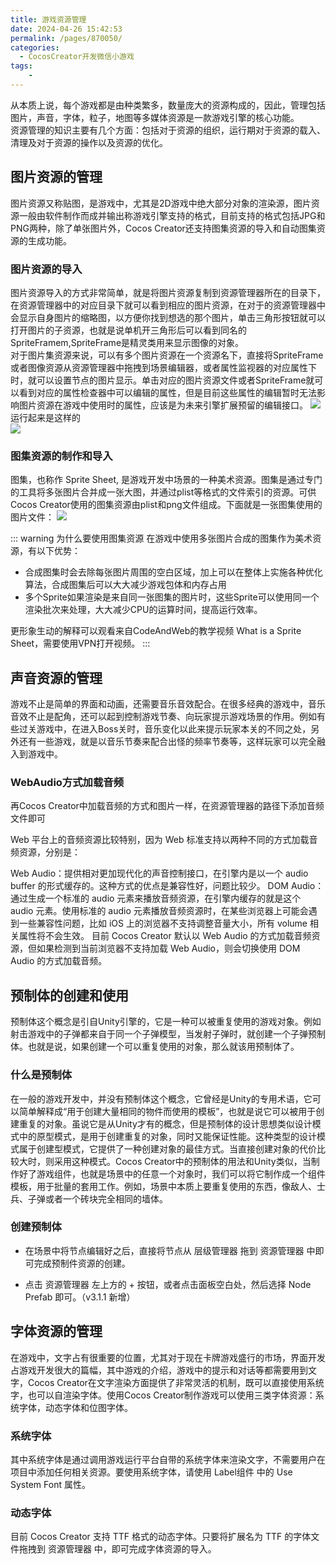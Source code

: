 ```yaml
---
title: 游戏资源管理
date: 2024-04-26 15:42:53
permalink: /pages/870050/
categories:
  - CocosCreator开发微信小游戏
tags:
    -
---
```

从本质上说，每个游戏都是由种类繁多，数量庞大的资源构成的，因此，管理包括图片，声音，字体，粒子，地图等多媒体资源是一款游戏引擎的核心功能。  
资源管理的知识主要有几个方面：包括对于资源的组织，运行期对于资源的载入、清理及对于资源的操作以及资源的优化。  

## 图片资源的管理
图片资源又称贴图，是游戏中，尤其是2D游戏中绝大部分对象的渲染源，图片资源一般由软件制作而成并输出称游戏引擎支持的格式，目前支持的格式包括JPG和PNG两种，除了单张图片外，Cocos Creator还支持图集资源的导入和自动图集资源的生成功能。  

### 图片资源的导入
图片资源导入的方式非常简单，就是将图片资源复制到资源管理器所在的目录下，在资源管理器中的对应目录下就可以看到相应的图片资源，在对于的资源管理器中会显示自身图片的缩略图，以方便你找到想选的那个图片，单击三角形按钮就可以打开图片的子资源，也就是说单机开三角形后可以看到同名的SpriteFramem,SpriteFrame是精灵类用来显示图像的对象。  
对于图片集资源来说，可以有多个图片资源在一个资源名下，直接将SpriteFrame或者图像资源从资源管理器中拖拽到场景编辑器，或者属性监视器的对应属性下时，就可以设置节点的图片显示。单击对应的图片资源文件或者SpriteFrame就可以看到对应的属性检查器中可以编辑的属性，但是目前这些属性的编辑暂时无法影响图片资源在游戏中使用时的属性，应该是为未来引擎扩展预留的编辑接口。
![](https://daodaoblogpicgo.oss-cn-shanghai.aliyuncs.com/img/2024042601.gif)  
运行起来是这样的  
![](https://daodaoblogpicgo.oss-cn-shanghai.aliyuncs.com/img/202404261602188.png)

### 图集资源的制作和导入
图集，也称作 Sprite Sheet, 是游戏开发中场景的一种美术资源。图集是通过专门的工具将多张图片合并成一张大图，并通过plist等格式的文件索引的资源。可供Cocos Creator使用的图集资源由plist和png文件组成。下面就是一张图集使用的图片文件：
![](https://daodaoblogpicgo.oss-cn-shanghai.aliyuncs.com/img/202404261616330.png)

::: warning 为什么要使用图集资源
在游戏中使用多张图片合成的图集作为美术资源，有以下优势：  
- 合成图集时会去除每张图片周围的空白区域，加上可以在整体上实施各种优化算法，合成图集后可以大大减少游戏包体和内存占用 
- 多个Sprite如果渲染是来自同一张图集的图片时，这些Sprite可以使用同一个渲染批次来处理，大大减少CPU的运算时间，提高运行效率。

更形象生动的解释可以观看来自CodeAndWeb的教学视频 What is a Sprite Sheet，需要使用VPN打开视频。
:::

## 声音资源的管理
游戏不止是简单的界面和动画，还需要音乐音效配合。在很多经典的游戏中，音乐音效不止是配角，还可以起到控制游戏节奏、向玩家提示游戏场景的作用。例如有些过关游戏中，在进入Boss关时，音乐变化以此来提示玩家本关的不同之处，另外还有一些游戏，就是以音乐节奏来配合出怪的频率节奏等，这样玩家可以完全融入到游戏中。

### WebAudio方式加载音频
再Cocos Creator中加载音频的方式和图片一样，在资源管理器的路径下添加音频文件即可

Web 平台上的音频资源比较特别，因为 Web 标准支持以两种不同的方式加载音频资源，分别是：

Web Audio：提供相对更加现代化的声音控制接口，在引擎内是以一个 audio buffer 的形式缓存的。这种方式的优点是兼容性好，问题比较少。
DOM Audio：通过生成一个标准的 audio 元素来播放音频资源，在引擎内缓存的就是这个 audio 元素。使用标准的 audio 元素播放音频资源时，在某些浏览器上可能会遇到一些兼容性问题，比如 iOS 上的浏览器不支持调整音量大小，所有 volume 相关属性将不会生效。
目前 Cocos Creator 默认以 Web Audio 的方式加载音频资源，但如果检测到当前浏览器不支持加载 Web Audio，则会切换使用 DOM Audio 的方式加载音频。

## 预制体的创建和使用
预制体这个概念是引自Unity引擎的，它是一种可以被重复使用的游戏对象。例如射击游戏中的子弹都来自于同一个子弹模型，当发射子弹时，就创建一个子弹预制体。也就是说，如果创建一个可以重复使用的对象，那么就该用预制体了。

### 什么是预制体
在一般的游戏开发中，并没有预制体这个概念，它曾经是Unity的专用术语，它可以简单解释成“用于创建大量相同的物件而使用的模板”，也就是说它可以被用于创建重复的对象。虽说它是从Unity才有的概念，但是预制体的设计思想类似设计模式中的原型模式，是用于创建重复的对象，同时又能保证性能。这种类型的设计模式属于创建型模式，它提供了一种创建对象的最佳方式。当直接创建对象的代价比较大时，则采用这种模式。Cocos Creator中的预制体的用法和Unity类似，当制作好了游戏组件，也就是场景中的任意一个对象时，我们可以将它制作成一个组件模板，用于批量的套用工作。例如，场景中本质上要重复使用的东西，像敌人、士兵、子弹或者一个砖块完全相同的墙体。

### 创建预制体
- 在场景中将节点编辑好之后，直接将节点从 层级管理器 拖到 资源管理器 中即可完成预制件资源的创建。

- 点击 资源管理器 左上方的 + 按钮，或者点击面板空白处，然后选择 Node Prefab 即可。（v3.1.1 新增）

## 字体资源的管理
在游戏中，文字占有很重要的位置，尤其对于现在卡牌游戏盛行的市场，界面开发占游戏开发很大的篇幅，其中游戏的介绍，游戏中的提示和对话等都需要用到文字，Cocos Creator在文字渲染方面提供了非常灵活的机制，既可以直接使用系统字，也可以自渲染字体。使用Cocos Creator制作游戏可以使用三类字体资源：系统字体，动态字体和位图字体。

### 系统字体
其中系统字体是通过调用游戏运行平台自带的系统字体来渲染文字，不需要用户在项目中添加任何相关资源。要使用系统字体，请使用 Label组件 中的 Use System Font 属性。

### 动态字体
目前 Cocos Creator 支持 TTF 格式的动态字体。只要将扩展名为 TTF 的字体文件拖拽到 资源管理器 中，即可完成字体资源的导入。